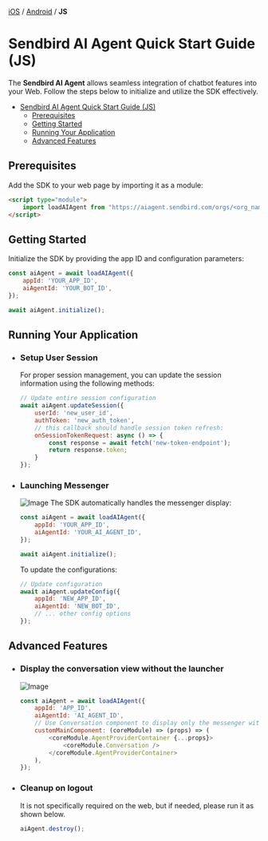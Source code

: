 [iOS](https://github.com/sendbird/sendbird-ai-agent/blob/main/ios/README.md) / [Android](https://github.com/sendbird/sendbird-ai-agent/blob/main/android/README.md) / **JS**

# Sendbird AI Agent Quick Start Guide (JS)

The **Sendbird AI Agent** allows seamless integration of chatbot features into your Web. Follow the steps below to initialize and utilize the SDK effectively.

- [Sendbird AI Agent Quick Start Guide (JS)](#sendbird-ai-agent-quick-start-guide-js)
  - [Prerequisites](#prerequisites)
  - [Getting Started](#getting-started)
  - [Running Your Application](#running-your-application)
  - [Advanced Features](#advanced-features)

## Prerequisites

Add the SDK to your web page by importing it as a module:
```html
<script type="module">
    import loadAIAgent from "https://aiagent.sendbird.com/orgs/<org_name>/index.js";
</script>
```

## Getting Started

Initialize the SDK by providing the app ID and configuration parameters:

```javascript
const aiAgent = await loadAIAgent({
    appId: 'YOUR_APP_ID',
    aiAgentId: 'YOUR_BOT_ID',
});

await aiAgent.initialize();
```

## Running Your Application

- ### Setup User Session
  For proper session management, you can update the session information using the following methods:

    ```javascript
    // Update entire session configuration
    await aiAgent.updateSession({
        userId: 'new_user_id',
        authToken: 'new_auth_token',
        // this callback should handle session token refresh:
        onSessionTokenRequest: async () => {
            const response = await fetch('new-token-endpoint');
            return response.token;
        }
    });
    ```

- ### Launching Messenger
  ![Image](https://github.com/user-attachments/assets/74eea8d0-a984-4fb9-9c35-299b6b35b283)
  The SDK automatically handles the messenger display:

    ```javascript
    const aiAgent = await loadAIAgent({
        appId: 'YOUR_APP_ID',
        aiAgentId: 'YOUR_AI_AGENT_ID',
    });

    await aiAgent.initialize();
    ```

  To update the configurations:

    ```javascript
    // Update configuration
    await aiAgent.updateConfig({
        appId: 'NEW_APP_ID',
        aiAgentId: 'NEW_BOT_ID',
        // ... other config options
    });
    ```

## Advanced Features
- ### Display the conversation view without the launcher 
    ![Image](https://github.com/user-attachments/assets/348ccad1-ec9a-4851-9324-084eaf569e34)
    ```javascript
    const aiAgent = await loadAIAgent({
        appId: 'APP_ID',
        aiAgentId: 'AI_AGENT_ID',
        // Use Conversation component to display only the messenger without the launcher
        customMainComponent: (coreModule) => (props) => (
            <coreModule.AgentProviderContainer {...props}>
                <coreModule.Conversation />
            </coreModule.AgentProviderContainer>
        ),
    });
    ```
- ### Cleanup on logout
    It is not specifically required on the web, but if needed, please run it as shown below.
    ```javascript
    aiAgent.destroy();
    ```

